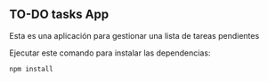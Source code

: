 ## TO-DO tasks App

Esta es una aplicación para gestionar una lista de tareas pendientes

Ejecutar este comando para instalar las dependencias:

```
npm install
```